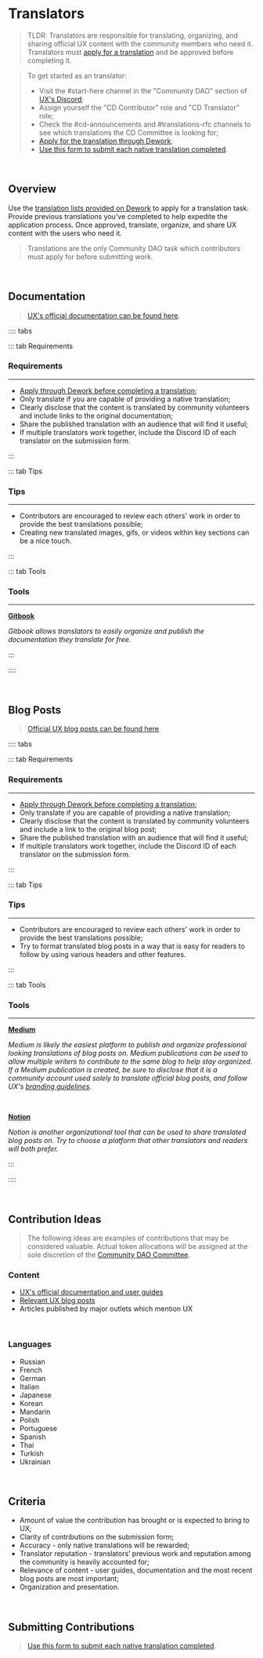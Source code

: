 # Translators

> TLDR: Translators are responsible for translating, organizing, and sharing official UX content with the community members who need it. Translators must [apply for a translation](https://app.dework.xyz/umee-community-dao/translations-42914/overview) and be approved before completing it.

> To get started as an translator:
>
> - Visit the #start-here channel in the "Community DAO" section of [UX's Discord](https://discord.gg/uxchain);
> - Assign yourself the "CD Contributor" role and "CD Translator" role;
> - Check the #cd-announcements and #translations-rfc channels to see which translations the CD Committee is looking for;
> - [Apply for the translation through Dework](https://app.dework.xyz/umee-community-dao/translations-42914/overview);
> - [Use this form to submit each native translation completed](https://dyno.gg/form/a16fa490).

<br>

## Overview

Use the [translation lists provided on Dework](https://app.dework.xyz/umee-community-dao/translations-42914/overview) to apply for a translation task. Provide previous translations you've completed to help expedite the application process. Once approved, translate, organize, and share UX content with the users who need it.

> Translations are the only Community DAO task which contributors must apply for before submitting work.

<br>

## Documentation

> [UX's official documentation can be found here](https://umeeversity.umee.cc/).

:::: tabs

::: tab Requirements

### Requirements

---

- [Apply through Dework before completing a translation](https://app.dework.xyz/umee-community-dao/translations-42914/overview);
- Only translate if you are capable of providing a native translation;
- Clearly disclose that the content is translated by community volunteers and include links to the original documentation;
- Share the published translation with an audience that will find it useful;
- If multiple translators work together, include the Discord ID of each translator on the submission form.

:::

::: tab Tips

### Tips

---

- Contributors are encouraged to review each others' work in order to provide the best translations possible;
- Creating new translated images, gifs, or videos within key sections can be a nice touch.

:::

::: tab Tools

### Tools

---

**[Gitbook](https://www.gitbook.com/)**

_Gitbook allows translators to easily organize and publish the documentation they translate for free._

:::

::::

<br>

## Blog Posts

> [Official UX blog posts can be found here](https://ux.xyz/blog/).

:::: tabs

::: tab Requirements

### Requirements

---

- [Apply through Dework before completing a translation](https://app.dework.xyz/umee-community-dao/translations-42914/overview);
- Only translate if you are capable of providing a native translation;
- Clearly disclose that the content is translated by community volunteers and include a link to the original blog post;
- Share the published translation with an audience that will find it useful;
- If multiple translators work together, include the Discord ID of each translator on the submission form.

:::

::: tab Tips

### Tips

---

- Contributors are encouraged to review each others' work in order to provide the best translations possible;
- Try to format translated blog posts in a way that is easy for readers to follow by using various headers and other features.

:::

::: tab Tools

### Tools

---

**[Medium](https://medium.com/)**

_Medium is likely the easiest platform to publish and organize professional looking translations of blog posts on. Medium publications can be used to allow multiple writers to contribute to the same blog to help stay organized. If a Medium publication is created, be sure to disclose that it is a community account used solely to translate official blog posts, and follow UX's [branding guidelines](https://ux.xyz/brand/)._

<br>

**[Notion](https://www.notion.so/product)**

_Notion is another organizational tool that can be used to share translated blog posts on. Try to choose a platform that other translators and readers will both prefer._

:::

::::

<br>

## Contribution Ideas

> The following ideas are examples of contributions that may be considered valuable. Actual token allocations will be assigned at the sole discretion of the [Community DAO Committee](/governance/community-dao/overview.html#the-committee).

### Content

- [UX's official documentation and user guides](https://umeeversity.umee.cc/)
- [Relevant UX blog posts](https://ux.xyz/blog/)
- Articles published by major outlets which mention UX

<br>

### Languages

- Russian
- French
- German
- Italian
- Japanese
- Korean
- Mandarin
- Polish
- Portuguese
- Spanish
- Thai
- Turkish
- Ukrainian

<br>

## Criteria

- Amount of value the contribution has brought or is expected to bring to UX;
- Clarity of contributions on the submission form;
- Accuracy - only native translations will be rewarded;
- Translator reputation - translators’ previous work and reputation among the community is heavily accounted for;
- Relevance of content - user guides, documentation and the most recent blog posts are most important;
- Organization and presentation.

<br>

## Submitting Contributions

> [Use this form to submit each native translation completed](https://dyno.gg/form/a16fa490).
